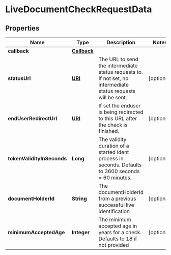 

# LiveDocumentCheckRequestData

## Properties

Name | Type | Description | Notes
------------ | ------------- | ------------- | -------------
**callback** | [**Callback**](Callback.md) |  | 
**statusUrl** | [**URI**](URI.md) | The URL to send the intermediate status requests to. If not set, no intermediate status requests will be sent. |  [optional]
**endUserRedirectUrl** | [**URI**](URI.md) | If set the enduser is being redirected to this URL after the check is finished. |  [optional]
**tokenValidityInSeconds** | **Long** | The validity duration of a started ident process in seconds. Defaults to 3600 seconds &#x3D; 60 minutes. |  [optional]
**documentHolderId** | **String** | The documentHolderId from a previous successful live identification |  [optional]
**minimumAcceptedAge** | **Integer** | The minimum accepted age in years for a check. Defaults to 18 if not provided |  [optional]




